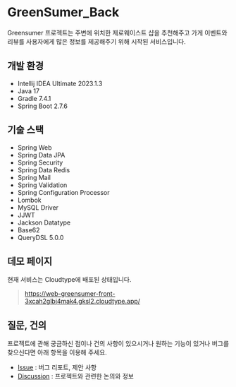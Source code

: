 # GreenSumer_Back

Greensumer 프로젝트는 주변에 위치한 제로웨이스트 샵을 추천해주고 가게 이벤트와 리뷰를 사용자에게 많은 정보를 제공해주기 위해 시작된 서비스입니다.

## 개발 환경

- Intellij IDEA Ultimate 2023.1.3
- Java 17
- Gradle 7.4.1
- Spring Boot 2.7.6

## 기술 스택

- Spring Web
- Spring Data JPA
- Spring Security
- Spring Data Redis
- Spring Mail
- Spring Validation
- Spring Configuration Processor
- Lombok
- MySQL Driver
- JJWT
- Jackson Datatype
- Base62
- QueryDSL 5.0.0

## 데모 페이지

현재 서비스는 Cloudtype에 배포된 상태입니다.

> https://web-greensumer-front-3xcah2glbj4mak4.gksl2.cloudtype.app/

## 질문, 건의

프로젝트에 관해 궁금하신 점이나 건의 사항이 있으시거나 원하는 기능이 있거나 버그를 찾으신다면 아래 항목을 이용해 주세요.

- [Issue](https://github.com/SWYG-GreenSumer/GreenSumer_Back/issues) : 버그 리포트, 제안 사항
- [Discussion](https://github.com/SWYG-GreenSumer/GreenSumer_Back/discussions) : 프로젝트와 관련한 논의와 정보 